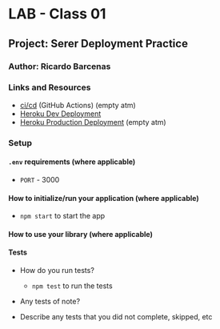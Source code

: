 # LAB - Class 01

## Project: Serer Deployment Practice

### Author: Ricardo Barcenas

### Links and Resources

- [ci/cd]() (GitHub Actions) (empty atm)
- [Heroku Dev Deployment](https://ricardob-server-deploy-dev.herokuapp.com/)
- [Heroku Production Deployment]() (empty atm)

### Setup

#### `.env` requirements (where applicable)

- `PORT` - 3000

#### How to initialize/run your application (where applicable)

- `npm start` to start the app

#### How to use your library (where applicable)

#### Tests

- How do you run tests?
  -  `npm test` to run the tests
- Any tests of note?

- Describe any tests that you did not complete, skipped, etc
